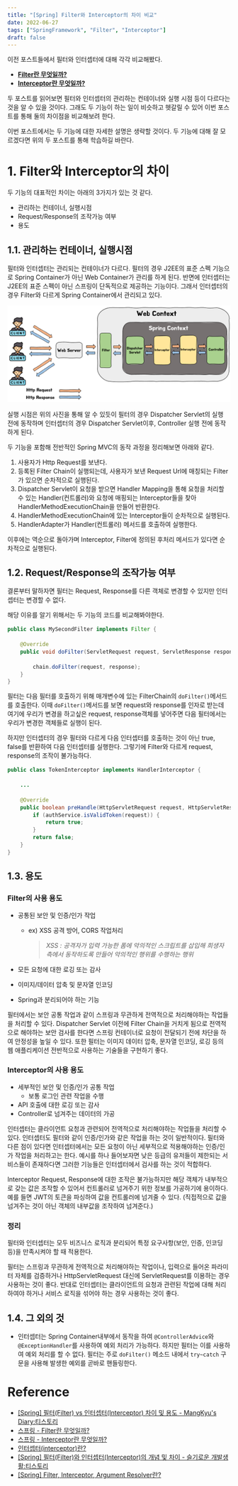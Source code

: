 ```yaml
---
title: "[Spring] Filter와 Interceptor의 차이 비교"
date: 2022-06-27
tags: ["SpringFramework", "Filter", "Interceptor"]
draft: false
---
```


이전 포스트들에서 필터와 인터셉터에 대해 각각 비교해봤다.

- **[Filter란 무엇일까?](https://seongwon.dev/Spring-MVC/20220625-Filter%EB%9E%80/)**
- **[Interceptor란 무엇일까?](https://seongwon.dev/Spring-MVC/20220626-Interceptor%EB%9E%80/)**

두 포스트를 읽어보면 필터와 인터셉터의 관리하는 컨테이너와 실행 시점 등이 다르다는 것을 알 수 있을 것이다. 그래도 두 기능이 하는 일이 비슷하고 헷갈릴 수 있어 이번 포스트를 통해 둘의 차이점을 비교해보려 한다.

이번 포스트에서는 두 기능에 대한 자세한 설명은 생략할 것이다. 두 기능에 대해 잘 모르겠다면 위의 두 포스트를 통해 학습하길 바란다.

# 1. Filter와 Interceptor의 차이

두 기능의 대표적인 차이는 아래의 3가지가 있는 것 같다.

- 관리하는 컨테이너, 실행시점
- Request/Response의 조작가능 여부
- 용도

## 1.1. 관리하는 컨테이너, 실행시점

필터와 인터셉터는 관리되는 컨테이너가 다르다. 필터의 경우 J2EE의 표준 스펙 기능으로 Spring Container가 아닌 Web Container가 관리를 하게 된다. 반면에 인터셉터는 J2EE의 표준 스펙이 아닌 스프링이 단독적으로 제공하는 기능이다. 그래서 인터셉터의 경우 Filter와 다르게 Spring Container에서 관리되고 있다.

![](image/20220627_Filter와_Interceptor차이/interceptor.png)

실행 시점은 위의 사진을 통해 알 수 있듯이 필터의 경우 Dispatcher Servlet의 실행 전에 동작하며 인터셉터의 경우 Dispatcher Servlet이후, Controller 실행 전에 동작하게 된다.

두 기능을 포함해 전반적인 Spring MVC의 동작 과정을 정리해보면 아래와 같다.

1. 사용자가 Http Request를 보낸다.
2. 등록된 Filter Chain이 실행되는데, 사용자가 보낸 Request Url에 매칭되는 Filter가 있으면 순차적으로 실행된다.
3. Dispatcher Servlet이 요청을 받으면 Handler Mapping을 통해 요청을 처리할 수 있는 Handler(컨트롤러)와 요청에 매핑되는 Interceptor들을 찾아 HandlerMethodExecutionChain을 만들어 반환한다.
4. HandlerMethodExecutionChain에 있는 Interceptor들이 순차적으로 실행된다.
5. HandlerAdapter가 Handler(컨트롤러) 메서드를 호출하여 실행한다.

이후에는 역순으로 돌아가며 Interceptor, Filter에 정의된 후처리 메서드가 있다면 순차적으로 실행된다.

## 1.2. Request/Response의 조작가능 여부

결론부터 말하자면 필터는 Request, Response를 다른 객체로 변경할 수 있지만 인터셉터는 변경할 수 없다.

해당 이유를 알기 위해서는 두 기능의 코드를 비교해봐야한다.

```java
public class MySecondFilter implements Filter {

    @Override
    public void doFilter(ServletRequest request, ServletResponse response, FilterChain chain) throws IOException, ServletException {

        chain.doFilter(request, response);
    }
}
```

필터는 다음 필터를 호출하기 위해 매개변수에 있는 FilterChain의 `doFilter()`메서드를 호출한다. 이때 `doFilter()`메서드를 보면 request와 response를 인자로 받는데 여기에 우리가 변경을 하고싶은 request, response객체를 넣어주면 다음 필터에서는 우리가 변경한 객체들로 실행이 된다.

하지만 인터셉터의 경우 필터와 다르게 다음 인터셉터를 호출하는 것이 아닌 true, false를 반환하여 다음 인터셉터를 실행한다. 그렇기에 Filter와 다르게 request, response의 조작이 불가능하다.

```java
public class TokenInterceptor implements HandlerInterceptor {

	...

    @Override
    public boolean preHandle(HttpServletRequest request, HttpServletResponse response, Object handler) {
        if (authService.isValidToken(request)) {
            return true;
        }
        return false;
    }
}
```

## 1.3. 용도

### Filter의 사용 용도

- 공통된 보안 및 인증/인가 작업

  - ex) XSS 공격 방어, CORS 작업처리

    > _XSS : 공격자가 입력 가능한 폼에 악의적인 스크립트를 삽입해 희생자 측에서 동작하도록 만들어 악의적인 행위를 수행하는 행위_

- 모든 요청에 대한 로깅 또는 감사
- 이미지/데이터 압축 및 문자열 인코딩
- Spring과 분리되어야 하는 기능

필터에서는 보안 공통 작업과 같이 스프링과 무관하게 전역적으로 처리해야하는 작업들을 처리할 수 있다. Dispatcher Servlet 이전에 Filter Chain을 거치게 됨으로 전역적으로 해야하는 보안 검사를 한다면 스프링 컨테이너로 요청이 전달되기 전에 차단을 하여 안정성을 높일 수 있다. 또한 필터는 이미지 데이터 압축, 문자열 인코딩, 로깅 등의 웹 애플리케이션 전반적으로 사용하는 기술들을 구현하기 좋다.

### Interceptor의 사용 용도

- 세부적인 보안 및 인증/인가 공통 작업
  - 보통 로그인 관련 작업을 수행
- API 호출에 대한 로깅 또는 감사
- Controller로 넘겨주는 데이터의 가공

인터셉터는 클라이언트 요청과 관련되어 전역적으로 처리해야하는 작업들을 처리할 수 있다. 인터셉터도 필터와 같이 인증/인가와 같은 작업을 하는 것이 일반적이다. 필터와 다른 점이 있다면 인터셉터에서는 모든 요청이 아닌 세부적으로 적용해야하는 인증/인가 작업을 처리하고는 한다. 예시를 하나 들어보자면 낮은 등급의 유저들이 제한되는 서비스들이 존재하다면 그러한 기능들은 인터셉터에서 검사를 하는 것이 적합하다.

Interceptor Request, Response에 대한 조작은 불가능하지만 해당 객체가 내부적으로 갖는 값은 조작할 수 있어서 컨트롤러로 넘겨주기 위한 정보를 가공하기에 용이하다. 예를 들면 JWT의 토큰을 파싱하여 값을 컨트롤러에 넘겨줄 수 있다. (직접적으로 값을 넘겨주는 것이 아닌 객체의 내부값을 조작하여 넘겨준다.)

### 정리

필터와 인터셉터는 모두 비즈니스 로직과 분리되어 특정 요구사항(보안, 인증, 인코딩 등)을 만족시켜야 할 때 적용한다.

필터는 스프링과 무관하게 전역적으로 처리해야하는 작업이나, 입력으로 들어온 파라미터 자체를 검증하거나 HttpServletRequest 대신에 ServletRequest를 이용하는 경우 사용하는 것이 좋다. 반대로 인터셉터는 클라이언트의 요청과 관련된 작업에 대해 처리하여야 하거나 서비스 로직을 섞어야 하는 경우 사용하는 것이 좋다.

## 1.4. 그 외의 것

- 인터셉터는 Spring Container내부에서 동작을 하여 `@ControllerAdvice`와 `@ExceptionHandler`를 사용하여 예외 처리가 가능하다. 하지만 필터는 이를 사용하여 예외 처리를 할 수 없다. 필터는 주로 `doFilter()` 메소드 내에서 `try~catch` 구문을 사용해 발생한 예외를 곧바로 핸들링한다.

# Reference

- [[Spring] 필터(Filter) vs 인터셉터(Interceptor) 차이 및 용도 - MangKyu's Diary:티스토리](https://mangkyu.tistory.com/173)
- [스프링 - Filter란 무엇일까?](https://seongwon97.github.io/posts/Filter%EB%9E%80/)
- [스프링 - Interceptor란 무엇일까?](https://seongwon97.github.io/posts/Interceptor%EB%9E%80/)
- [인터셉터(interceptor)란?](https://harrydony.tistory.com/373)
- [[Spring] 필터(Filter)와 인터셉터(Interceptor)의 개념 및 차이 - 슬기로운 개발생활:티스토리](https://dev-coco.tistory.com/173)
- [[Spring] Filter, Interceptor, Argument Resolver란?](https://steady-coding.tistory.com/601)
